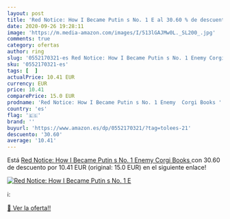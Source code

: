 ```yaml
---
layout: post
title: 'Red Notice: How I Became Putin s No. 1 E al 30.60 % de descuento'
date: 2020-09-26 19:28:11
image: 'https://m.media-amazon.com/images/I/513lGAJMw0L._SL200_.jpg'
comments: true
category: ofertas
author: ring
slug: '0552170321-es Red Notice: How I Became Putin s No. 1 Enemy Corgi Books'
sku: '0552170321-es'
tags: [  ]
actualPrice: 10.41 EUR
currency: EUR
price: 10.41
comparePrice: 15.0 EUR
prodname: 'Red Notice: How I Became Putin s No. 1 Enemy  Corgi Books '
country: 'es'
flag: '🇪🇸'
brand: ''
buyurl: 'https://www.amazon.es/dp/0552170321/?tag=tolees-21'
descuento: '30.60'
average: '10.41'
---
```


Está [Red Notice: How I Became Putin s No. 1 Enemy  Corgi Books ](https://www.amazon.es/dp/0552170321/?tag=tolees-21) con 30.60 de descuento por 10.41 EUR (original: 15.0 EUR) en el siguiente enlace!

[![Red Notice: How I Became Putin s No. 1 E](https://m.media-amazon.com/images/I/513lGAJMw0L._SL200_.jpg)](https://www.amazon.es/dp/0552170321/?tag=tolees-21)

ℹ️:


[🛒 Ver la oferta!!](https://www.amazon.es/dp/0552170321/?tag=tolees-21)
